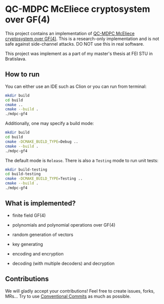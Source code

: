 # QC-MDPC McEliece cryptosystem over GF(4)

This project contains an implementation of [QC-MDPC McEliece cryptosystem over GF(4)](https://ieeexplore.ieee.org/document/8893339/). This is a research-only implementation and is not safe against side-channel attacks. DO NOT use this in real software.

This project was implement as a part of my master's thesis at FEI STU in Bratislava.

## How to run

You can either use an IDE such as Clion or you can run from terminal:

```bash
mkdir build
cd build
cmake ..
cmake --build .
./mdpc-gf4
```

Additionally, one may specify a build mode:

```bash
mkdir build
cd build
cmake -DCMAKE_BUILD_TYPE=Debug ..
cmake --build .
./mdpc-gf4
```

The default mode is `Release`. There is also a `Testing` mode to run unit tests:

```bash
mkdir build-testing
cd build-testing
cmake -DCMAKE_BUILD_TYPE=Testing ..
cmake --build .
./mdpc-gf4
```

## What is implemented?

- finite field GF(4)

- polynomials and polynomial operations over GF(4)

- random generation of vectors

- key generating

- encoding and encryption

- decoding (with multiple decoders) and decryption

## Contributions

We will gladly accept your contributions! Feel free to create issues, forks, MRs... Try to use [Conventional Commits](https://www.conventionalcommits.org/en/v1.0.0/) as much as possible.


























































